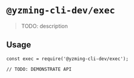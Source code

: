 # `@yzming-cli-dev/exec`

> TODO: description

## Usage

```
const exec = require('@yzming-cli-dev/exec');

// TODO: DEMONSTRATE API
```
